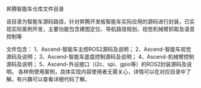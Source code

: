 昇腾智能车仓库文件目录

该目录为智能车源码路径，针对昇腾开发板智能车实际应用的源码进行封装，已实现实际案例开发，主要功能包含建图定位、导航路径规划、视觉机械臂抓取及语音控制等

文件包含：
1、Ascend-智能车主控ROS2源码及说明；
2、Ascend-智能车视觉源码及说明；
3、Ascend-智能车底盘控制源码及说明；
4、Ascend-机械臂控制源码及说明；
5、Ascend-外设接口（i2c、spi、gpio等）的ROS2封装源码及说明。
各样例使用案例，具体实现内容使用者无需关心，详情可以在对应目录中了解。有兴趣可以查看详细代码了解。
